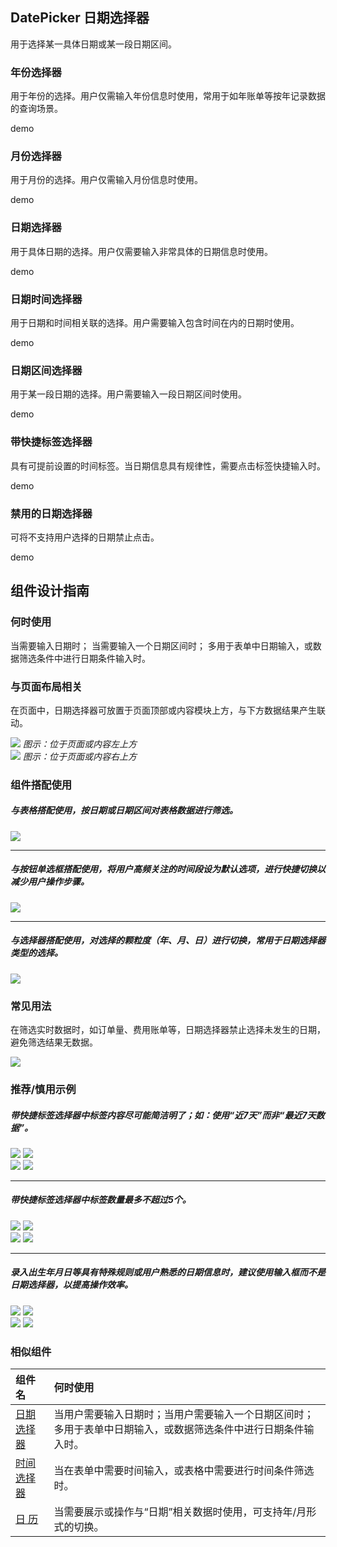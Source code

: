 ## DatePicker 日期选择器

用于选择某一具体日期或某一段日期区间。

### 年份选择器

用于年份的选择。用户仅需输入年份信息时使用，常用于如年账单等按年记录数据的查询场景。

demo

### 月份选择器

用于月份的选择。用户仅需输入月份信息时使用。

demo

### 日期选择器

用于具体日期的选择。用户仅需要输入非常具体的日期信息时使用。

demo

### 日期时间选择器

用于日期和时间相关联的选择。用户需要输入包含时间在内的日期时使用。

demo



### 日期区间选择器

用于某一段日期的选择。用户需要输入一段日期区间时使用。

demo




### 带快捷标签选择器

具有可提前设置的时间标签。当日期信息具有规律性，需要点击标签快捷输入时。

demo


### 禁用的日期选择器

可将不支持用户选择的日期禁止点击。


demo



## 组件设计指南

### 何时使用

当需要输入日期时；
当需要输入一个日期区间时；
多用于表单中日期输入，或数据筛选条件中进行日期条件输入时。


### 与页面布局相关

在页面中，日期选择器可放置于页面顶部或内容模块上方，与下方数据结果产生联动。

<div class="legend">
  <div class="item">
    <img src="https://oteam-tdesign-1258344706.cos.ap-guangzhou.myqcloud.com/site/design/datepicker1.png" />
    <em>图示：位于页面或内容左上方</em>
  </div>

  <div class="item">
    <img src="https://oteam-tdesign-1258344706.cos.ap-guangzhou.myqcloud.com/site/design/datepicker2.png" />
    <em>图示：位于页面或内容右上方</em>
  </div>
</div>

### 组件搭配使用

##### 与表格搭配使用，按日期或日期区间对表格数据进行筛选。


<img src="https://oteam-tdesign-1258344706.cos.ap-guangzhou.myqcloud.com/site/design/datepicker3.png" />


<hr />

##### 与按钮单选框搭配使用，将用户高频关注的时间段设为默认选项，进行快捷切换以减少用户操作步骤。


<img src="https://oteam-tdesign-1258344706.cos.ap-guangzhou.myqcloud.com/site/design/datepicker4.png" />


<hr />

##### 与选择器搭配使用，对选择的颗粒度（年、月、日）进行切换，常用于日期选择器类型的选择。

<img src="https://oteam-tdesign-1258344706.cos.ap-guangzhou.myqcloud.com/site/design/datepicker5.png" />


### 常见用法

在筛选实时数据时，如订单量、费用账单等，日期选择器禁止选择未发生的日期，避免筛选结果无数据。

<div class="legend">
  <div class="item">
    <img src="https://oteam-tdesign-1258344706.cos.ap-guangzhou.myqcloud.com/site/design/datepicker6.png" />
  </div>
</div>

### 推荐/慎用示例


##### 带快捷标签选择器中标签内容尽可能简洁明了；如：使用“近7天”而非“最近7天数据”。

<div class="legend">
  <div class="item">
    <img src="https://oteam-tdesign-1258344706.cos.ap-guangzhou.myqcloud.com/site/design/D7.png" />
    <img class="tag" src="https://oteam-tdesign-1258344706.cos.ap-guangzhou.myqcloud.com/site/doc/good.png" />
  </div>
  
  <div class="item">
    <img src="https://oteam-tdesign-1258344706.cos.ap-guangzhou.myqcloud.com/site/design/D8.png" />
    <img class="tag" src="https://oteam-tdesign-1258344706.cos.ap-guangzhou.myqcloud.com/site/doc/bad.png" />
  </div>
</div>

<hr />

##### 带快捷标签选择器中标签数量最多不超过5个。

<div class="legend">
  <div class="item">
    <img src="https://oteam-tdesign-1258344706.cos.ap-guangzhou.myqcloud.com/site/design/D9.png" />
    <img class="tag" src="https://oteam-tdesign-1258344706.cos.ap-guangzhou.myqcloud.com/site/doc/good.png" />
  </div>
  
  <div class="item">
    <img src="https://oteam-tdesign-1258344706.cos.ap-guangzhou.myqcloud.com/site/design/D10.png" /> 
    <img class="tag" src="https://oteam-tdesign-1258344706.cos.ap-guangzhou.myqcloud.com/site/doc/bad.png" />
  </div>
</div>

<hr />

##### 录入出生年月日等具有特殊规则或用户熟悉的日期信息时，建议使用输入框而不是日期选择器，以提高操作效率。

<div class="legend">
  <div class="item">
    <img src="https://oteam-tdesign-1258344706.cos.ap-guangzhou.myqcloud.com/site/design/Group 661.png" />
    <img class="tag" src="https://oteam-tdesign-1258344706.cos.ap-guangzhou.myqcloud.com/site/doc/good.png" />
  </div>
  
  <div class="item">
    <img src="https://oteam-tdesign-1258344706.cos.ap-guangzhou.myqcloud.com/site/design/D12.png" /> 
    <img class="tag" src="https://oteam-tdesign-1258344706.cos.ap-guangzhou.myqcloud.com/site/doc/bad.png" />
  </div>
</div>

### 相似组件

| 组件名     | 何时使用                                                     |
| :--------- | :----------------------------------------------------------- |
| [日期选择器](./datepicker)  | 当用户需要输入日期时；当用户需要输入一个日期区间时；多用于表单中日期输入，或数据筛选条件中进行日期条件输入时。 |
| [时间选择器](./timepicker)  | 当在表单中需要时间输入，或表格中需要进行时间条件筛选时。 |
| [日 历](./Calendar)       | 当需要展示或操作与“日期”相关数据时使用，可支持年/月形式的切换。                     |

